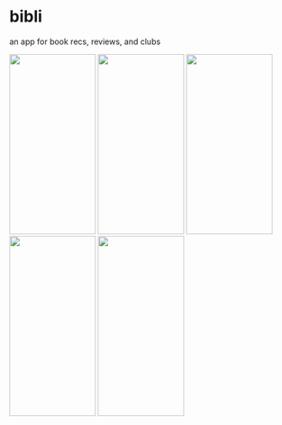 # bibli

an app for book recs, reviews, and clubs

<img src="https://github.com/ardenchew/bibli/assets/33589231/4857f5d8-16a4-4f6a-89b1-e1d7d7582c43" width="153" height="320"> 
<img src="https://github.com/ardenchew/bibli/assets/33589231/059784f6-91ed-4923-8ea1-a1d90eb2ec58" width="153" height="320"> 
<img src="https://github.com/ardenchew/bibli/assets/33589231/b490c0ea-4ad0-4514-af45-74292845c800" width="153" height="320">
<img src="https://github.com/ardenchew/bibli/assets/33589231/9df270e1-8037-4299-8a61-f3a6b7604ebb" width="153" height="320"> 
<img src="https://github.com/ardenchew/bibli/assets/33589231/b41c4215-6e89-4b05-8fdc-f0d12c49bf72" width="153" height="320"> 
